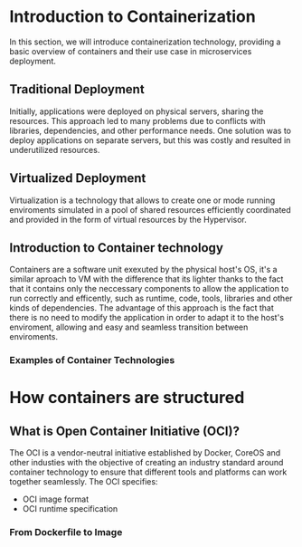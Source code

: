 # **Introduction to Containerization**

In this section, we will introduce containerization technology, providing a basic overview of containers and their use case in microservices deployment.

## Traditional Deployment
Initially, applications were deployed on physical servers, sharing the resources. This approach led to many problems due to conflicts with libraries, dependencies, and other performance needs. One solution was to deploy applications on separate servers, but this was costly and resulted in underutilized resources.

## Virtualized Deployment

Virtualization is a technology that allows to create one or mode running enviroments simulated in a pool of
shared resources efficiently coordinated and provided in the form of virtual resources by the Hypervisor. 



## Introduction to Container technology
Containers are a software unit exexuted by the physical host's OS, it's a similar aproach to VM with the
difference that its lighter thanks to the fact that it contains only the neccessary components to allow
the application to run correctly and efficently, such as runtime, code, tools, libraries and other
kinds of dependencies. The advantage of this approach is the fact that there is no need to modify the 
application in order to adapt it to the host's enviroment, allowing and easy and seamless transition between
enviroments.

### Examples of Container Technologies


# How containers are structured



## What is Open Container Initiative (OCI)?
The OCI is a vendor-neutral initiative established by Docker, CoreOS and other industies with the objective of creating an industry standard around container technology to ensure that different tools and platforms can work together seamlessly.
The OCI specifies:
- OCI image format
- OCI runtime specification


### From Dockerfile to Image













